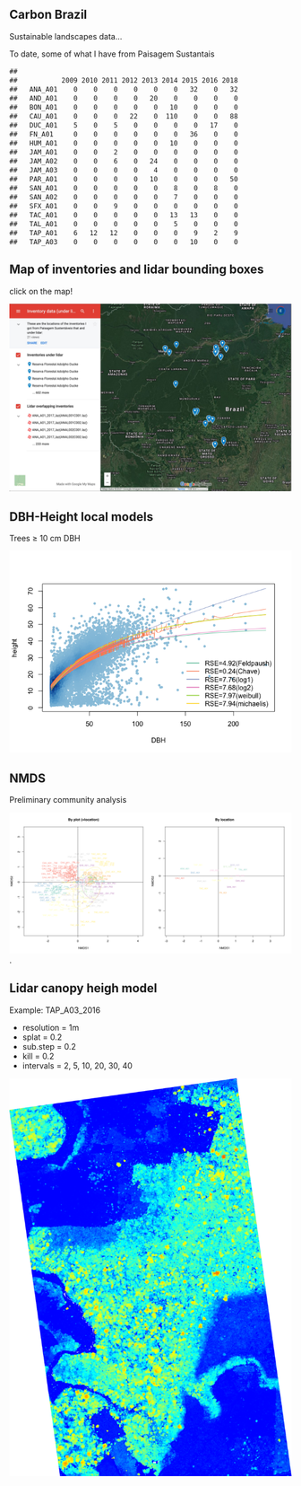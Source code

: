 ## Carbon Brazil

Sustainable landscapes data…

To date, some of what I have from Paisagem Sustantais

    ##          
    ##           2009 2010 2011 2012 2013 2014 2015 2016 2018
    ##   ANA_A01    0    0    0    0    0    0   32    0   32
    ##   AND_A01    0    0    0    0   20    0    0    0    0
    ##   BON_A01    0    0    0    0    0   10    0    0    0
    ##   CAU_A01    0    0    0   22    0  110    0    0   88
    ##   DUC_A01    5    0    5    0    0    0    0   17    0
    ##   FN_A01     0    0    0    0    0    0   36    0    0
    ##   HUM_A01    0    0    0    0    0   10    0    0    0
    ##   JAM_A01    0    0    2    0    0    0    0    0    0
    ##   JAM_A02    0    0    6    0   24    0    0    0    0
    ##   JAM_A03    0    0    0    0    4    0    0    0    0
    ##   PAR_A01    0    0    0    0   10    0    0    0   50
    ##   SAN_A01    0    0    0    0    0    8    0    8    0
    ##   SAN_A02    0    0    0    0    0    7    0    0    0
    ##   SFX_A01    0    0    9    0    0    0    0    0    0
    ##   TAC_A01    0    0    0    0    0   13   13    0    0
    ##   TAL_A01    0    0    0    0    0    5    0    0    0
    ##   TAP_A01    6   12   12    0    0    0    9    2    9
    ##   TAP_A03    0    0    0    0    0    0   10    0    0


## Map of inventories and lidar bounding boxes

click on the map!

[<img src="carbonlidar_files/figure-markdown_github/gmapscreenshot.jpg">](https://www.google.com/maps/d/u/0/edit?mid=1B8fDAx8gQiWn6hD3BzQkBcjWoqBajU1E&usp=sharing)


## DBH-Height local models
Trees ≥ 10 cm DBH

![](carbonlidar_files/figure-markdown_github/unnamed-chunk-2-1.png)

## NMDS

Preliminary community analysis

<img src="carbonlidar_files/figure-markdown_github/00_ndms1_PS.svg" style="width:50.0%" alt="NDMS by location" /><img src="carbonlidar_files/figure-markdown_github/00_ndms2_PS.svg" style="width:50.0%" alt="NDMS by plot (+location)" />.


## Lidar canopy heigh model
Example: TAP_A03_2016
- resolution = 1m
- splat = 0.2
- sub.step = 0.2
- kill = 0.2
- intervals = 2, 5, 10, 20, 30, 40

![](carbonlidar_files/figure-markdown_github/chm_pit_free_subcir2_kill2_step02.png)
